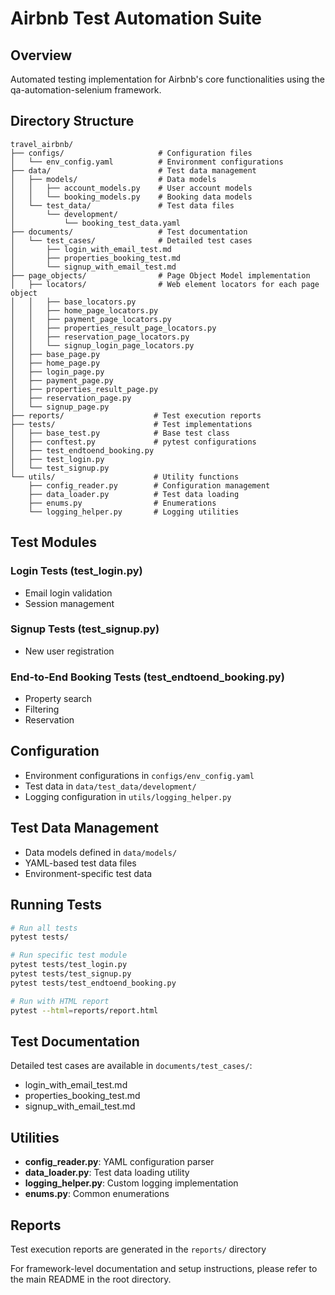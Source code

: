 # Airbnb Test Automation Suite

## Overview
Automated testing implementation for Airbnb's core functionalities using the qa-automation-selenium framework.

## Directory Structure
```
travel_airbnb/
├── configs/                     # Configuration files
│   └── env_config.yaml          # Environment configurations
├── data/                        # Test data management
│   ├── models/                  # Data models
│   │   ├── account_models.py    # User account models
│   │   └── booking_models.py    # Booking data models
│   └── test_data/               # Test data files
│       └── development/
│           └── booking_test_data.yaml
├── documents/                   # Test documentation
│   └── test_cases/              # Detailed test cases
│       ├── login_with_email_test.md
│       ├── properties_booking_test.md
│       └── signup_with_email_test.md
├── page_objects/                # Page Object Model implementation
│   ├── locators/                # Web element locators for each page object
│   │   ├── base_locators.py
│   │   ├── home_page_locators.py
│   │   ├── payment_page_locators.py
│   │   ├── properties_result_page_locators.py
│   │   ├── reservation_page_locators.py
│   │   └── signup_login_page_locators.py
│   ├── base_page.py
│   ├── home_page.py
│   ├── login_page.py
│   ├── payment_page.py
│   ├── properties_result_page.py
│   ├── reservation_page.py
│   └── signup_page.py
├── reports/                    # Test execution reports
├── tests/                      # Test implementations
│   ├── base_test.py            # Base test class
│   ├── conftest.py             # pytest configurations
│   ├── test_endtoend_booking.py
│   ├── test_login.py
│   └── test_signup.py
└── utils/                      # Utility functions
    ├── config_reader.py        # Configuration management
    ├── data_loader.py          # Test data loading
    ├── enums.py                # Enumerations
    └── logging_helper.py       # Logging utilities
```

## Test Modules

### Login Tests (test_login.py)
- Email login validation
- Session management

### Signup Tests (test_signup.py)
- New user registration

### End-to-End Booking Tests (test_endtoend_booking.py)
- Property search
- Filtering
- Reservation

## Configuration
- Environment configurations in `configs/env_config.yaml`
- Test data in `data/test_data/development/`
- Logging configuration in `utils/logging_helper.py`

## Test Data Management
- Data models defined in `data/models/`
- YAML-based test data files
- Environment-specific test data

## Running Tests
```bash
# Run all tests
pytest tests/

# Run specific test module
pytest tests/test_login.py
pytest tests/test_signup.py
pytest tests/test_endtoend_booking.py

# Run with HTML report
pytest --html=reports/report.html
```

## Test Documentation
Detailed test cases are available in `documents/test_cases/`:
- login_with_email_test.md
- properties_booking_test.md
- signup_with_email_test.md

## Utilities
- **config_reader.py**: YAML configuration parser
- **data_loader.py**: Test data loading utility
- **logging_helper.py**: Custom logging implementation
- **enums.py**: Common enumerations

## Reports
Test execution reports are generated in the `reports/` directory

For framework-level documentation and setup instructions, please refer to the main README in the root directory.